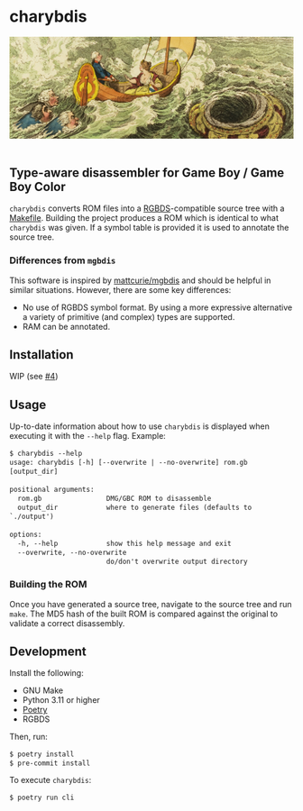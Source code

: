 # charybdis
<img src="./britannia-cropped.jpg" style="margin-bottom:1rem" alt="Britannia Between Scylla and Charybdis, James Gillray, 1793">

## Type-aware disassembler for Game Boy / Game Boy Color

`charybdis` converts ROM files into a [RGBDS](https://rgbds.gbdev.io/)-compatible source tree with a [Makefile](https://www.gnu.org/software/make/). Building the project produces a ROM which is identical to what `charybdis` was given. If a symbol table is provided it is used to annotate the source tree.

### Differences from `mgbdis`
This software is inspired by [mattcurie/mgbdis](https://github.com/mattcurie/mgbdis) and should be helpful in similar situations. However, there are some key differences:
* No use of RGBDS symbol format. By using a more expressive alternative a variety of primitive (and complex) types are supported.
* RAM can be annotated.

## Installation
WIP (see [#4](https://github.com/mn-revival/charybdis/issues/4))

## Usage
Up-to-date information about how to use `charybdis` is displayed when executing it with the `--help` flag. Example:

```
$ charybdis --help
usage: charybdis [-h] [--overwrite | --no-overwrite] rom.gb [output_dir]

positional arguments:
  rom.gb                DMG/GBC ROM to disassemble
  output_dir            where to generate files (defaults to `./output')

options:
  -h, --help            show this help message and exit
  --overwrite, --no-overwrite
                        do/don't overwrite output directory
```

### Building the ROM
Once you have generated a source tree, navigate to the source tree and run `make`. The MD5 hash of the built ROM is compared against the original to validate a correct disassembly.

## Development
Install the following:
* GNU Make
* Python 3.11 or higher
* [Poetry](https://python-poetry.org/)
* RGBDS

Then, run:
```
$ poetry install
$ pre-commit install
```

To execute `charybdis`:
```
$ poetry run cli
```
